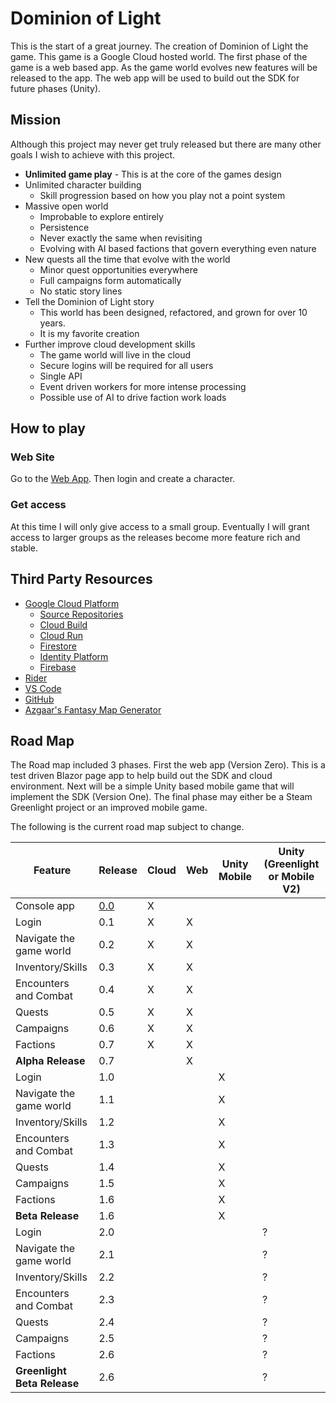 # Dominion of Light

This is the start of a great journey. The creation of Dominion of Light the game.
This game is a Google Cloud hosted world. The first phase of the game is a web based app.
As the game world evolves new features will be released to the app.
The web app will be used to build out the SDK for future phases (Unity).

## Mission

Although this project may never get truly released but there are many other goals I wish to achieve
with this project.

- **Unlimited game play** - This is at the core of the games design
- Unlimited character building
  - Skill progression based on how you play not a point system
- Massive open world
  - Improbable to explore entirely
  - Persistence
  - Never exactly the same when revisiting
  - Evolving with AI based factions that govern everything even nature
- New quests all the time that evolve with the world
  - Minor quest opportunities everywhere
  - Full campaigns form automatically
  - No static story lines
- Tell the Dominion of Light story
  - This world has been designed, refactored, and grown for over 10 years.
  - It is my favorite creation
- Further improve cloud development skills
  - The game world will live in the cloud
  - Secure logins will be required for all users
  - Single API
  - Event driven workers for more intense processing
  - Possible use of AI to drive faction work loads

## How to play

### Web Site

Go to the [Web App](https://blazor-nlx462roma-uc.a.run.app). Then login and create a character.

### Get access

At this time I will only give access to a small group.
Eventually I will grant access to larger groups as the releases become more feature rich and stable.

## Third Party Resources

- [Google Cloud Platform](https://cloud.google.com/)
  - [Source Repositories](https://source.cloud.google.com/)
  - [Cloud Build](https://cloud.google.com/cloud-build)
  - [Cloud Run](https://cloud.google.com/run)
  - [Firestore](https://cloud.google.com/firestore)
  - [Identity Platform](https://cloud.google.com/identity-platform)
  - [Firebase](https://firebase.google.com/)
- [Rider](https://www.jetbrains.com/rider/)
- [VS Code](https://code.visualstudio.com/)
- [GitHub](https://github.com/)
- [Azgaar's Fantasy Map Generator](https://azgaar.github.io/Fantasy-Map-Generator/)

## Road Map

The Road map included 3 phases.
First the web app (Version Zero). This is a test driven Blazor page app to help build out the SDK and cloud environment.
Next will be a simple Unity based mobile game that will implement the SDK (Version One).
The final phase may either be a Steam Greenlight project or an improved mobile game.

The following is the current road map subject to change.

| Feature                     | Release                     | Cloud | Web | Unity Mobile | Unity (Greenlight or Mobile V2) |
| --------------------------- | --------------------------- | ----- | --- | ------------ | ------------------------------- |
| Console app                 | [0.0](ReleaseNotes/v0-0.md) | X     |     |              |                                 |
| Login                       | 0.1                         | X     | X   |              |                                 |
| Navigate the game world     | 0.2                         | X     | X   |              |                                 |
| Inventory/Skills            | 0.3                         | X     | X   |              |                                 |
| Encounters and Combat       | 0.4                         | X     | X   |              |                                 |
| Quests                      | 0.5                         | X     | X   |              |                                 |
| Campaigns                   | 0.6                         | X     | X   |              |                                 |
| Factions                    | 0.7                         | X     | X   |              |                                 |
| **Alpha Release**           | 0.7                         |       | X   |              |                                 |
| Login                       | 1.0                         |       |     | X            |                                 |
| Navigate the game world     | 1.1                         |       |     | X            |                                 |
| Inventory/Skills            | 1.2                         |       |     | X            |                                 |
| Encounters and Combat       | 1.3                         |       |     | X            |                                 |
| Quests                      | 1.4                         |       |     | X            |                                 |
| Campaigns                   | 1.5                         |       |     | X            |                                 |
| Factions                    | 1.6                         |       |     | X            |                                 |
| **Beta Release**            | 1.6                         |       |     | X            |                                 |
| Login                       | 2.0                         |       |     |              | ?                               |
| Navigate the game world     | 2.1                         |       |     |              | ?                               |
| Inventory/Skills            | 2.2                         |       |     |              | ?                               |
| Encounters and Combat       | 2.3                         |       |     |              | ?                               |
| Quests                      | 2.4                         |       |     |              | ?                               |
| Campaigns                   | 2.5                         |       |     |              | ?                               |
| Factions                    | 2.6                         |       |     |              | ?                               |
| **Greenlight Beta Release** | 2.6                         |       |     |              | ?                               |

